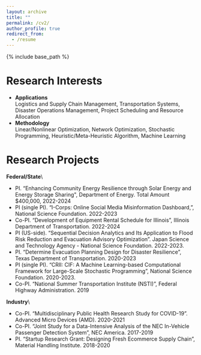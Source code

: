 ```yaml
---
layout: archive
title: ""
permalink: /cv2/
author_profile: true
redirect_from:
  - /resume
---
```


{% include base_path %}
  
Research Interests
======
* **Applications**\
Logistics and Supply Chain Management, Transportation Systems, Disaster Operations Management, Project Scheduling and Resource Allocation
* **Methodology**\
Linear/Nonlinear Optimization, Network Optimization, Stochastic Programming, Heuristic/Meta-Heuristic Algorithm, Machine Learning
  
Research Projects
======
**Federal/State**\
* PI. “Enhancing Community Energy Resilience through Solar Energy and Energy Storage Sharing", Department of Energy. Total Amount $400,000, 2022-2024
* PI (single PI). “I-Corps: Online Social Media Misinformation Dashboard,”, National Science Foundation. 2022-2023
* Co-PI. “Development of Equipment Rental Schedule for Illinois”, Illinois Department of Transportation. 2022-2024
* PI (US-side). “Sequential Decision Analytics and Its Application to Flood Risk Reduction and Evacuation Advisory Optimization”. Japan Science and Technology Agency - National Science Foundation. 2022-2023.
* PI. “Determine Evacuation Planning Design for Disaster Resilience”, Texas Department of Transportation. 2020-2023
* PI (single PI). “CRII: CIF: A Machine Learning-based Computational Framework for Large-Scale Stochastic Programming”, National Science Foundation. 2020-2023.
* Co-PI. “National Summer Transportation Institute (NSTI)”, Federal Highway Administration. 2019
  
**Industry**\
* Co-PI. “Multidisciplinary Public Health Research Study for COVID-19”. Advanced Micro Devices (AMD). 2020-2021
* Co-PI. “Joint Study for a Data-Intensive Analysis of the NEC In-Vehicle Passenger Detection System”, NEC America. 2017-2019
* PI. “Startup Research Grant: Designing Fresh Ecommerce Supply Chain”, Material Handling Institute. 2018-2020
